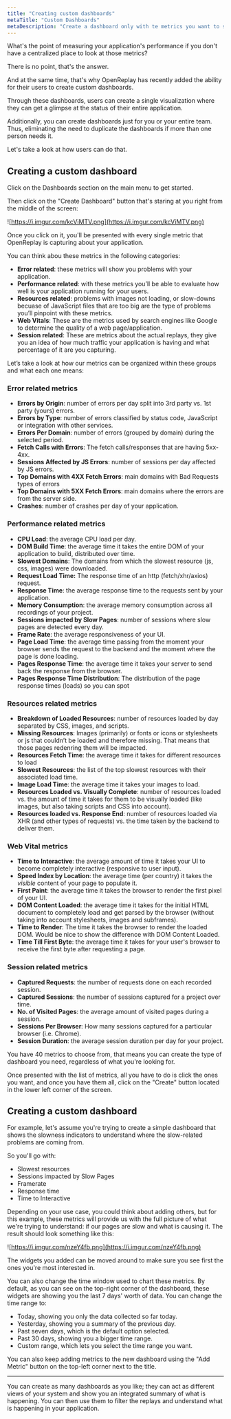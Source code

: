 ```yaml
---
title: "Creating custom dashboards"
metaTitle: "Custom Dashboards"
metaDescription: "Create a dashboard only with te metrics you want to see"
---
```


What's the point of measuring your application's performance if you don't have a centralized place to look at those metrics?

There is no point, that's the answer.

And at the same time, that's why OpenReplay has recently added the ability for their users to create custom dashboards.

Through these dashboards, users can create a single visualization where they can get a glimpse at the status of their entire application.

Additionally, you can create dashboards just for you or your entire team. Thus, eliminating the need to duplicate the dashboards if more than one person needs it.

Let's take a look at how users can do that.

## Creating a custom dashboard

Click on the Dashboards section on the main menu to get started.

Then click on the "Create Dashboard" button that's staring at you right from the middle of the screen:

![https://i.imgur.com/kcViMTV.png](https://i.imgur.com/kcViMTV.png)

Once you click on it, you'll be presented with every single metric that OpenReplay is capturing about your application. 

You can think abou these metrics in the following categories:

- **Error related**: these metrics will show you problems with your application.
- **Performance related**: with these metrics you’ll be able to evaluate how well is your application running for your users.
- **Resources related**: problems with images not loading, or slow-downs becuase of JavaScript files that are too big are the type of problems you’ll pinpoint with these metrics.
- **Web Vitals**: These are the metrics used by search engines like Google to determine the quality of a web page/application.
- **Session related**: These are metrics about the actual replays, they give you an idea of how much traffic your application is having and what percentage of it are you capturing.

Let’s take a look at how our metrics can be organized within these groups and what each one means:

### Error related metrics

- **Errors by Origin**: number of errors per day split into 3rd party vs. 1st party (yours) errors.
- **Errors by Type**: number of errors classified by status code, JavaScript or integration with other services.
- **Errors Per Domain**: number of errors (grouped by domain) during the selected period.
- **Fetch Calls with Errors**: The fetch calls/responses that are having 5xx-4xx.
- **Sessions Affected by JS Errors**: number of sessions per day affected by JS errors.
- **Top Domains with 4XX Fetch Errors**: main domains with Bad Requests types of errors
- **Top Domains with 5XX Fetch Errors**: main domains where the errors are from the server side.
- **Crashes**: number of crashes per day of your application.

### Performance related metrics

- **CPU Load**: the average CPU load per day.
- **DOM Build Time**: the average time it takes the entire DOM of your application to build, distributed over time.
- **Slowest Domains**: The domains from which the slowest resource (js, css, images) were downloaded.
- **Request Load Time:** The response time of an http (fetch/xhr/axios) request.
- **Response Time**: the average response time to the requests sent by your application.
- **Memory Consumption**: the average memory consumption across all recordings of your project.
- **Sessions impacted by Slow Pages**: number of sessions where slow pages are detected every day.
- **Frame Rate**: the average responsiveness of your UI.
- **Page Load Time**: the average time passing from the moment your browser sends the request to the backend and the moment where the page is done loading.
- **Pages Response Time**: the average time it takes your server to send back the response from the browser.
- **Pages Response Time Distribution**: The distribution of the page response times (loads) so you can spot

### Resources related metrics

- **Breakdown of Loaded Resources**: number of resources loaded by day separated by CSS, images, and scripts.
- **Missing Resources**: Images (primarily) or fonts or icons or stylesheets or js that couldn’t be loaded and therefore missing. That means that those pages redenring them will be impacted.
- **Resources Fetch Time**: the average time it takes for different resources to load
- **Slowest Resources**: the list of the top slowest resources with their associated load time.
- **Image Load Time**: the average time it takes your images to load.
- **Resources Loaded vs. Visually Complete**: number of resources loaded vs. the amount of time it takes for them to be visually loaded (like images, but also taking scripts and CSS into account).
- **Resources loaded vs. Response End**: number of resources loaded via XHR (and other types of requests) vs. the time taken by the backend to deliver them.

### Web Vital metrics

- **Time to Interactive**: the average amount of time it takes your UI to become completely interactive (responsive to user input).
- **Speed Index by Location**: the average time (per country) it takes the *visible* content of your page to populate it.
- **First Paint**: the average time it takes the browser to render the first pixel of your UI.
- **DOM Content Loaded**: the average time it takes for the initial HTML document to completely load and get parsed by the browser (without taking into account stylesheets, images and subframes).
- **Time to Render**: The time it takes the browser to render the loaded DOM. Would be nice to show the difference with DOM Content Loaded.
- **Time Till First Byte**: the average time it takes for your user's browser to receive the first byte after requesting a page.

### Session related metrics

- **Captured Requests**: the number of requests done on each recorded session.
- **Captured Sessions**: the number of sessions captured for a project over time.
- **No. of Visited Pages**: the average amount of visited pages during a session.
- **Sessions Per Browser**: How many sessions captured for a particular browser (i.e. Chrome).
- **Session Duration**: the average session duration per day for your project.

You have 40 metrics to choose from, that means you can create the type of dashboard you need, regardless of what you're looking for.

Once presented with the list of metrics, all you have to do is click the ones you want, and once you have them all, click on the "Create" button located in the lower left corner of the screen.

## Creating a custom dashboard

For example, let's assume you're trying to create a simple dashboard that shows the slowness indicators to understand where the slow-related problems are coming from.

So you'll go with:

- Slowest resources
- Sessions impacted by Slow Pages
- Framerate
- Response time
- Time to Interactive

Depending on your use case, you could think about adding others, but for this example, these metrics will provide us with the full picture of what we're trying to understand: if our pages are slow and what is causing it.
The result should look something like this:

![https://i.imgur.com/nzeY4fb.png](https://i.imgur.com/nzeY4fb.png)

The widgets you added can be moved around to make sure you see first the ones you're most interested in.

You can also change the time window used to chart these metrics. By default, as you can see on the top-right corner of the dashboard, these widgets are showing you the last 7 days' worth of data.
You can change the time range to:

- Today, showing you only the data collected so far today.
- Yesterday, showing you a summary of the previous day.
- Past seven days, which is the default option selected.
- Past 30 days, showing you a bigger time range.
- Custom range, which lets you select the time range you want.

You can also keep adding metrics to the new dashboard using the "Add Metric" button on the top-left corner next to the title.

---

You can create as many dashboards as you like; they can act as different views of your system and show you an integrated summary of what is happening. You can then use them to filter the replays and understand what is happening in your application.
